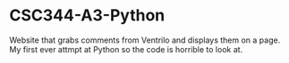 CSC344-A3-Python
================

Website that grabs comments from Ventrilo and displays them on a page. My first ever attmpt at Python so the code is horrible to look at.